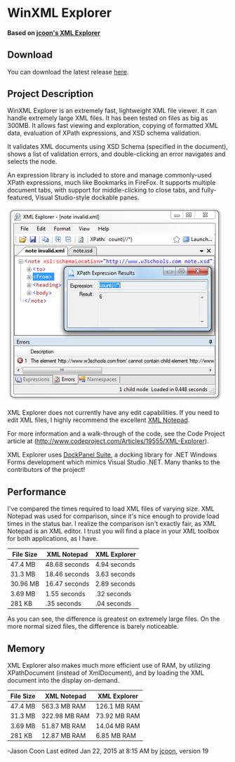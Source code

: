# WinXML Explorer
#### Based on [jcoon's XML Explorer](https://xmlexplorer.codeplex.com/)
## Download
You can download the latest release [here](https://github.com/Spetnik/WinXMLExplorer/releases/download/4.0.5.0/XmlExplorer.Setup.msi).

## Project Description
WinXML Explorer is an extremely fast, lightweight XML file viewer. It can handle extremely large XML files. It has been tested on files as big as 300MB. It allows fast viewing and exploration, copying of formatted XML data, evaluation of XPath expressions, and XSD schema validation.

It validates XML documents using XSD Schema (specified in the document), shows a list of validation errors, and double-clicking an error navigates and selects the node.

An expression library is included to store and manage commonly-used XPath expressions, much like Bookmarks in FireFox. It supports multiple document tabs, with support for middle-clicking to close tabs, and fully-featured, Visual Studio-style dockable panes.

![XML Explorer.png](https://raw.githubusercontent.com/Spetnik/WinXMLExplorer/master/XML%20Explorer.png)

XML Explorer does not currently have any edit capabilities. If you need to edit XML files, I highly recommend the excellent [XML Notepad](http://www.codeplex.com/xmlnotepad).

For more information and a walk-through of the code, see the Code Project article at (http://www.codeproject.com/Articles/19555/XML-Explorer).

XML Explorer uses [DockPanel Suite](http://sourceforge.net/projects/dockpanelsuite), a docking library for .NET Windows Forms development which mimics Visual Studio .NET. Many thanks to the contributors of the project!

## Performance

I've compared the times required to load XML files of varying size. XML Notepad was used for comparison, since it's nice enough to provide load times in the status bar. I realize the comparison isn't exactly fair, as XML Notepad is an XML editor. I trust you will find a place in your XML toolbox for both applications, as I have.

| File Size | XML Notepad | XML Explorer |
| --------- | ----------- | ------------ |
| 47.4 MB | 48.68 seconds | 4.94 seconds |
| 31.3 MB | 18.46 seconds | 3.63 seconds |
| 30.96 MB | 16.47 seconds | 2.89 seconds |
| 3.69 MB | 1.55 seconds | .32 seconds |
| 281 KB | .35 seconds | .04 seconds |

As you can see, the difference is greatest on extremely large files. On the more normal sized files, the difference is barely noticeable.

## Memory

XML Explorer also makes much more efficient use of RAM, by utilizing XPathDocument (instead of XmlDocument), and by loading the XML document into the display on-demand.

| File Size | XML Notepad | XML Explorer |
| --------- | ----------- | ------------ |
| 47.4 MB | 563.3 MB RAM | 126.1 MB RAM |
| 31.3 MB | 322.98 MB RAM | 73.92 MB RAM |
| 3.69 MB | 51.87 MB RAM | 14.04 MB RAM |
| 281 KB | 12.87 MB RAM | 6.85 MB RAM |

-Jason Coon
Last edited Jan 22, 2015 at 8:15 AM by [jcoon](https://www.codeplex.com/site/users/view/jcoon), version 19
